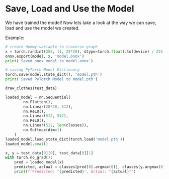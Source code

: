 # Save, Load and Use the Model

We have trained the model! Now lets take a look at the way we can save, load and use the model we created.

Example:
```python
# create dummy variable to traverse graph
x = torch.randint(255, (1, 28*28), dtype=torch.float).to(device) / 255
onnx.export(model, x, 'model.onnx')
print('Saved onnx model to model.onnx')

# saving PyTorch Model Dictionary
torch.save(model.state_dict(), 'model.pth')
print('Saved PyTorch Model to model.pth')
```
```python
draw_clothes(test_data)
```
```python
loaded_model = nn.Sequential(
        nn.Flatten(),
        nn.Linear(28*28, 512),
        nn.ReLU(),
        nn.Linear(512, 512),
        nn.ReLU(),
        nn.Linear(512, len(classes)),
        nn.Softmax(dim=1)
    )
loaded_model.load_state_dict(torch.load('model.pth'))
loaded_model.eval()
```
```python
x, y = test_data[0][0], test_data[0][1]
with torch.no_grad():
    pred = loaded_model(x)
    predicted, actual = classes[pred[0].argmax(0)], classes[y.argmax(0)]
    print(f'Predicted: "{predicted}", Actual: "{actual}"')
```